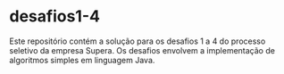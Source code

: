 # desafios1-4
Este repositório contém a solução para os desafios 1 a 4 do processo seletivo da empresa Supera. Os desafios envolvem a implementação de algoritmos simples em linguagem Java.
